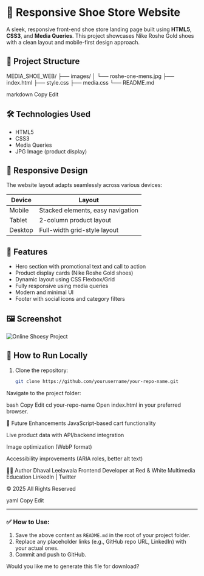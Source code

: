 # 👟 Responsive Shoe Store Website

A sleek, responsive front-end shoe store landing page built using **HTML5**, **CSS3**, and **Media Queries**. This project showcases Nike Roshe Gold shoes with a clean layout and mobile-first design approach.

## 📁 Project Structure

MEDIA_SHOE_WEB/
├── images/
│ └── roshe-one-mens.jpg
├── index.html
├── style.css
├── media.css
└── README.md

markdown
Copy
Edit

## 🛠️ Technologies Used

- HTML5
- CSS3
- Media Queries
- JPG Image (product display)

## 📱 Responsive Design

The website layout adapts seamlessly across various devices:

| Device   | Layout                            |
|----------|-----------------------------------|
| Mobile   | Stacked elements, easy navigation |
| Tablet   | 2-column product layout           |
| Desktop  | Full-width grid-style layout      |

## 🎯 Features

- Hero section with promotional text and call to action
- Product display cards (Nike Roshe Gold shoes)
- Dynamic layout using CSS Flexbox/Grid
- Fully responsive using media queries
- Modern and minimal UI
- Footer with social icons and category filters

## 🖼️ Screenshot
![Online Shoesy Project](https://github.com/user-attachments/assets/558af278-5c32-4d92-a931-590fac046cb0)


## 🚀 How to Run Locally

1. Clone the repository:
   ```bash
   git clone https://github.com/yourusername/your-repo-name.git
Navigate to the project folder:

bash
Copy
Edit
cd your-repo-name
Open index.html in your preferred browser.

📌 Future Enhancements
JavaScript-based cart functionality

Live product data with API/backend integration

Image optimization (WebP format)

Accessibility improvements (ARIA roles, better alt text)

👨‍💻 Author
Dhaval Leelawala
Frontend Developer at Red & White Multimedia Education
LinkedIn | Twitter

© 2025 All Rights Reserved

yaml
Copy
Edit

---

### ✅ How to Use:
1. Save the above content as `README.md` in the root of your project folder.
2. Replace any placeholder links (e.g., GitHub repo URL, LinkedIn) with your actual ones.
3. Commit and push to GitHub.

Would you like me to generate this file for download?
